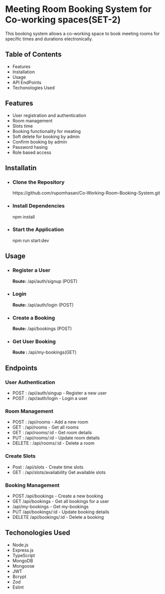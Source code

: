 <h1>Meeting Room Booking System for Co-working spaces(SET-2)</h1>
<p>
  This booking system allows a co-working space to book meeting rooms for specific times and durations electronically.
</p>
<h2>Table of Contents</h2>
<ul>
  <li>Features</li>
  <li>Installation</li>
  <li>Usage</li>
  <li>API EndPoints</li>
  <li>Techonologies Used</li>
</ul>
<h2>Features</h2>
<ul>
  <li>User registration and authentication</li>
  <li>Room management</li>
  <li>Slots time</li>
  <li>Booking functionality for meating</li>
  <li>Soft delete for booking by admin</li>
  <li>Confirm booking by admin</li>
  <li>Password hasing</li>
  <li>Role based access</li>
</ul>
<h2>Installatin</h2>
<ul>
  <li>
    <h3>Clone the Repository</h3>
    <p>https://github.com/rupomhasan/Co-Working-Room-Booking-System.git</p>
  </li>
    <li>
    <h3>Install Dependencies</h3>
    <p>npm install</p>
  </li>
    <li>
    <h3>Start the Application</h3>
    <p>npm run start:dev</p>
  </li>
</ul>


<h2>Usage</h2>
<ul>
  <li>
    <h3>Register a User</h3>
    <p><strong>Route:</strong> /api/auth/signup (POST)</p>
  </li>
    <li>
    <h3>Login</h3>
    <p><b>Route:</b> /api/auth/login (POST)</p>
  </li>
    <li>
    <h3>Create a Booking</h3>
    <p><b>Route:</b> /api/bookings (POST)</p>
  </li>
    </li>
    <li>
    <h3>Get User Booking</h3>
    <p><b>Route : </b>/api/my-bookings(GET)</p>
  </li>
</ul>
<h2>Endpoints</h2>
<h3>User Authentication</h3>
<ul>
  <li>POST : /api/auth/singup  - Register a new user</li>
  <li>POST : /api/auth/login - Login a user</li>
</ul>
<h3>Room Management</h3>
  <ul>
  <li>POST : /api/rooms - Add a new room</li>
  <li>GET : /api/rooms - Get all rooms</li>
  <li>GET : /api/rooms/:id - Get room details</li>
  <li>PUT : /api/rooms/:id - Update room details</li>
  <li>DELETE : /api/rooms/:id - Delete a room</li>
  </ul>
<h3>Create Slots </h3>
<ul>
  <li>Post : /api/slots - Create time slots</li>
  <li>GET : /api/slots/availability Get available slots</li>
</ul>
<h3>Booking Management</h3>
<ul>
  <li>POST /api/bookings - Create a new booking</li>
  <li>GET /api/bookings - Get all bookings for a user</li>
  <li>/api/my-bookings - Get my-bookings</li>
  <li>PUT /api/bookings/:id - Update booking details</li>
  <li>DELETE /api/bookings/:id - Delete a booking</li>
</ul>

<h2>Techonologies Used</h2>
<ul>
<li>Node.js</li>
<li>Express.js</li>
  <li>TypeScript</li>
<li>MongoDB</li>
<li>Mongoose</li>
<li>JWT</li>
<li>Bcrypt</li>
<li>Zod</li>
  <li>Eslint</li>
</ul>
